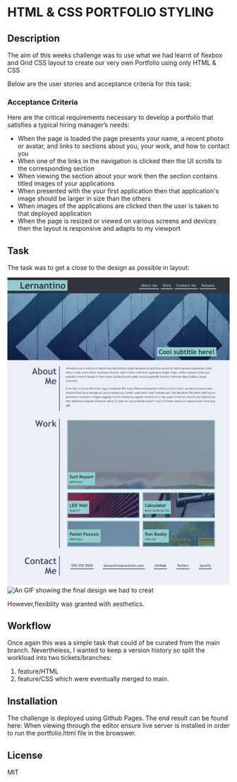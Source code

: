 # HTML & CSS PORTFOLIO STYLING 

## Description

The aim of this weeks challenge was to use what we had learnt of flexbox and Grid CSS layout to create our very own Portfolio using only HTML & CSS

Below are the user stories and acceptance criteria for this task:

### Acceptance Criteria

Here are the critical requirements necessary to develop a portfolio that satisfies a typical hiring manager’s needs:

* When the page is loaded the page presents your name, a recent photo or avatar, and links to sections about you, your work, and how to contact you
* When one of the links in the navigation is clicked then the UI scrolls to the corresponding section
* When viewing the section about your work then the section contains titled images of your applications
* When presented with the your first application then that application's image should be larger in size than the others
* When images of the applications are clicked then the user is taken to that deployed application
* When the page is resized or viewed on various screens and devices then the layout is responsive and adapts to my viewport



## Task
The task was to get a close to the design as possible in layout:


![An image showing the final design we had to creat](./assets/images/responsivePortfolio.png)
![An GIF showing the final design we had to creat](./assets/images/challenge-demo.gif)

 However,flexiblity was granted with aesthetics. 


## Workflow 
Once again this was a simple task that could of be curated from the main branch. Nevertheless, I wanted to keep a version history so split the workload into two tickets/branches:
1. feature/HTML
2. feature/CSS
which were eventually merged to main. 

## Installation
The challenge is deployed using Github Pages. The end result can be found here: 
When viewing through the editor ensure live server is installed in order to run the portfolio.html file in the browswer. 

## License 
MIT

